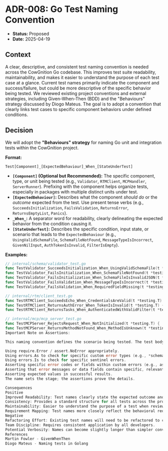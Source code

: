 # ADR-008: Go Test Naming Convention

- **Status:** Proposed
- **Date:** 2025-04-19

## Context

A clear, descriptive, and consistent test naming convention is needed across the CowGnition Go codebase. This improves test suite readability, maintainability, and makes it easier to understand the purpose of each test case at a glance. Current test names primarily indicate the component and success/failure, but could be more descriptive of the specific behavior being tested. We reviewed existing project conventions and external strategies, including Given-When-Then (BDD) and the "Behaviours" strategy discussed by Diogo Mateus. The goal is to adopt a convention that clearly links test cases to specific component behaviors under defined conditions.

## Decision

We will adopt the **"Behaviours" strategy** for naming Go unit and integration tests within the CowGnition project.

**Format:**

`Test[Component]_[ExpectedBehaviour]_When_[StateUnderTest]`

-   **`[Component]` (Optional but Recommended):** The specific component, type, or unit being tested (e.g., `Validator`, `RTMClient`, `MCPHandler`, `ServerRunner`). Prefixing with the component helps organize tests, especially in packages with multiple distinct units under test.
-   **`[ExpectedBehaviour]`:** Describes what the component *should do* or the *outcome* expected from the test. Use present tense verbs (e.g., `SucceedsInitialization`, `FailsValidation`, `ReturnsError`, `ReturnsEmptyList`, `Panics`).
-   **`_When_`:** A separator word for readability, clearly delineating the expected behavior from the condition causing it.
-   **`[StateUnderTest]`:** Describes the specific condition, input state, or scenario that leads to the `ExpectedBehaviour` (e.g., `UsingValidSchemaFile`, `SchemaFileNotFound`, `MessageTypeIsIncorrect`, `GivenNilInput`, `AuthTokenIsInvalid`, `FilterIsEmpty`).

**Examples:**

```go
// internal/schema/validator_test.go
func TestValidator_SucceedsInitialization_When_UsingValidSchemaFile(t *testing.T) { ... }
func TestValidator_FailsInitialization_When_SchemaFileNotFound(t *testing.T) { ... }
func TestValidator_FailsInitialization_When_SchemaFileIsInvalidJSON(t *testing.T) { ... }
func TestValidator_FailsValidation_When_MessageTypeIsIncorrect(t *testing.T) { ... }
func TestValidator_FailsValidation_When_RequiredFieldMissing(t *testing.T) { ... }

// internal/rtm/client_test.go
func TestRTMClient_SucceedsEcho_When_CredentialsAreValid(t *testing.T) { ... }
func TestRTMClient_ReturnsAuthError_When_TokenIsInvalid(t *testing.T) { ... }
func TestRTMClient_ReturnsTasks_When_AuthenticatedWithValidFilter(t *testing.T) { ... }

// internal/mcp/mcp_server_test.go
func TestMCPServer_RejectsRequest_When_NotInitialized(t *testing.T) { ... }
func TestMCPServer_ReturnsMethodNotFound_When_MethodIsUnknown(t *testing.T) { ... }
Important Note on Assertions:

This naming convention defines the scenario being tested. The test body MUST still contain detailed assertions to verify the specifics of the success or failure. This includes:

Using require.Error / assert.NoError appropriately.
Using errors.As to check for specific custom error types (e.g., *schema.ValidationError, *mcperrors.RTMError).
Using errors.Is to check for specific sentinel errors.
Asserting specific error codes or fields within custom errors (e.g., assert.Equal(t, schema.ErrSchemaNotFound, validationErr.Code)).
Asserting that error messages or data fields contain specific, relevant details (e.g., assert.Contains(t, validationErr.Message, "schema file not found"), assert.Equal(t, "/params/filter", validationErr.InstancePath)).
Asserting expected values in successful results.
The name sets the stage; the assertions prove the details.

Consequences
Positive
Improved Readability: Test names clearly state the expected outcome and the conditions under which it occurs.
Consistency: Provides a standard structure for all tests across the project.
Maintainability: Easier to understand the purpose of a test when reviewing or debugging failures.
Requirement Mapping: Test names more closely reflect the behavioral requirements being verified.
Negative
Refactoring Effort: Existing test names will need to be refactored to conform to the new convention.
Team Discipline: Requires consistent application by all developers.
Potential Verbosity: Names can become slightly longer than simpler conventions, though generally shorter than full Given-When-Then.
References
Martin Fowler - GivenWhenThen
Diogo Mateus - Naming tests in Golang

